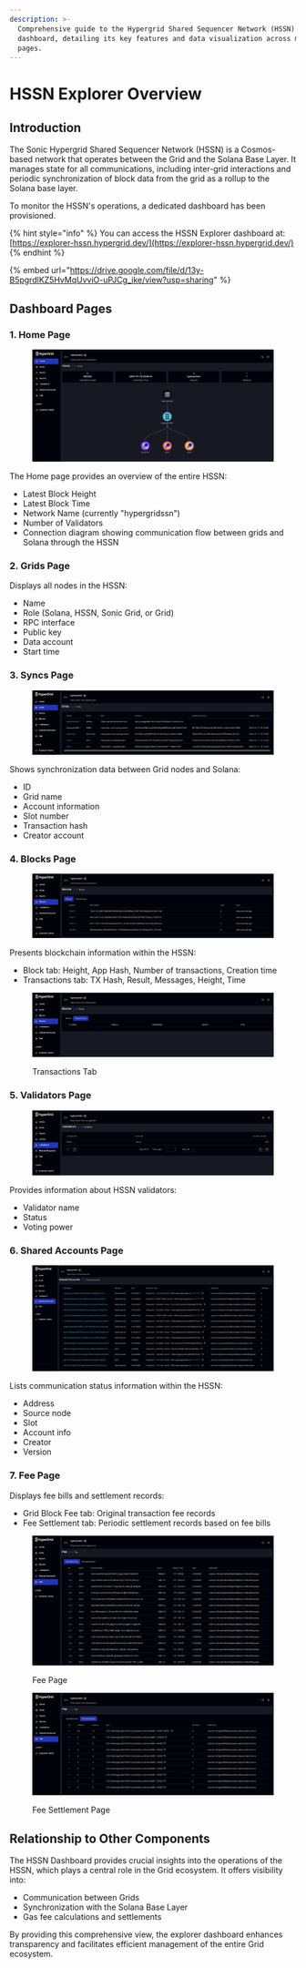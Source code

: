 ```yaml
---
description: >-
  Comprehensive guide to the Hypergrid Shared Sequencer Network (HSSN)
  dashboard, detailing its key features and data visualization across multiple
  pages.
---
```


# HSSN Explorer Overview

## Introduction

The Sonic Hypergrid Shared Sequencer Network (HSSN) is a Cosmos-based network that operates between the Grid and the Solana Base Layer. It manages state for all communications, including inter-grid interactions and periodic synchronization of block data from the grid as a rollup to the Solana base layer.

To monitor the HSSN's operations, a dedicated dashboard has been provisioned.&#x20;

{% hint style="info" %}
You can access the HSSN Explorer dashboard at: [https://explorer-hssn.hypergrid.dev/](https://explorer-hssn.hypergrid.dev/)
{% endhint %}

{% embed url="https://drive.google.com/file/d/13y-B5pgrdlKZ5HvMqUvviO-uPJCg_ike/view?usp=sharing" %}

## Dashboard Pages

### 1. Home Page

<figure><img src="../../.gitbook/assets/image (5).png" alt=""><figcaption></figcaption></figure>

The Home page provides an overview of the entire HSSN:

* Latest Block Height
* Latest Block Time
* Network Name (currently "hypergridssn")
* Number of Validators
* Connection diagram showing communication flow between grids and Solana through the HSSN

### 2. Grids Page



Displays all nodes in the HSSN:

* Name
* Role (Solana, HSSN, Sonic Grid, or Grid)
* RPC interface
* Public key
* Data account
* Start time

### 3. Syncs Page

<figure><img src="../../.gitbook/assets/image (7).png" alt=""><figcaption></figcaption></figure>

Shows synchronization data between Grid nodes and Solana:

* ID
* Grid name
* Account information
* Slot number
* Transaction hash
* Creator account

### 4. Blocks Page

<figure><img src="../../.gitbook/assets/image (8).png" alt=""><figcaption></figcaption></figure>

Presents blockchain information within the HSSN:

* Block tab: Height, App Hash, Number of transactions, Creation time
* Transactions tab: TX Hash, Result, Messages, Height, Time

<figure><img src="../../.gitbook/assets/image (9).png" alt=""><figcaption><p>Transactions Tab</p></figcaption></figure>

### 5. Validators Page

<figure><img src="../../.gitbook/assets/image (10).png" alt=""><figcaption></figcaption></figure>

Provides information about HSSN validators:

* Validator name
* Status
* Voting power

### 6. Shared Accounts Page

<figure><img src="../../.gitbook/assets/image (12).png" alt=""><figcaption></figcaption></figure>

Lists communication status information within the HSSN:

* Address
* Source node
* Slot
* Account info
* Creator
* Version

### 7. Fee Page

Displays fee bills and settlement records:

* Grid Block Fee tab: Original transaction fee records
* Fee Settlement tab: Periodic settlement records based on fee bills

<figure><img src="../../.gitbook/assets/image (13).png" alt=""><figcaption><p>Fee Page</p></figcaption></figure>

<figure><img src="../../.gitbook/assets/image (14).png" alt=""><figcaption><p>Fee Settlement Page</p></figcaption></figure>

## Relationship to Other Components

The HSSN Dashboard provides crucial insights into the operations of the HSSN, which plays a central role in the Grid ecosystem. It offers visibility into:

* Communication between Grids
* Synchronization with the Solana Base Layer
* Gas fee calculations and settlements

By providing this comprehensive view, the explorer dashboard enhances transparency and facilitates efficient management of the entire Grid ecosystem.
